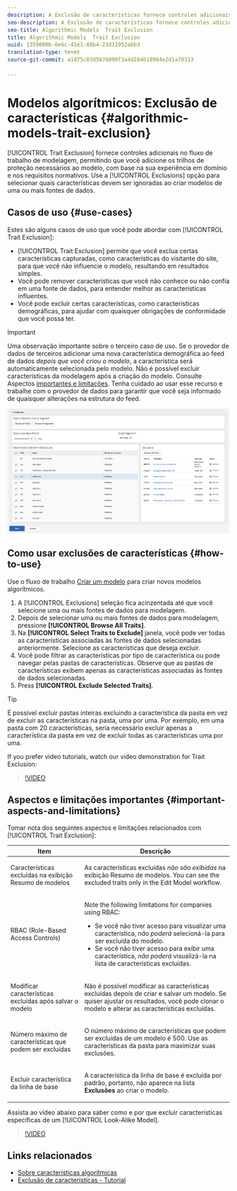 ```yaml
---
description: A Exclusão de características fornece controles adicionais no fluxo de trabalho de modelagem, permitindo que você adicione os trilhos de proteção necessários ao modelo, com base na sua experiência em domínio e nos requisitos normativos. Use a opção Exclusões para selecionar quais características devem ser ignoradas ao criar modelos de uma ou mais fontes de dados.
seo-description: A Exclusão de características fornece controles adicionais no fluxo de trabalho de modelagem, permitindo que você adicione os trilhos de proteção necessários ao modelo, com base na sua experiência em domínio e nos requisitos normativos. Use a opção Exclusões para selecionar quais características devem ser ignoradas ao criar modelos de uma ou mais fontes de dados.
seo-title: Algorithmic Models  Trait Exclusion
title: Algorithmic Models  Trait Exclusion
uuid: 1359800b-6e6c-41e1-88b4-23d31952abb3
translation-type: tm+mt
source-git-commit: a1d75c83d5876090f3a4d284b18984e2d1a70313

---
```



#  Modelos algorítmicos: Exclusão de características {#algorithmic-models-trait-exclusion}

[!UICONTROL Trait Exclusion] fornece controles adicionais no fluxo de trabalho de modelagem, permitindo que você adicione os trilhos de proteção necessários ao modelo, com base na sua experiência em domínio e nos requisitos normativos. Use a [!UICONTROL Exclusions] opção para selecionar quais características devem ser ignoradas ao criar modelos de uma ou mais fontes de dados.

## Casos de uso {#use-cases}

Estes são alguns casos de uso que você pode abordar com [!UICONTROL Trait Exclusion]:

* [!UICONTROL Trait Exclusion] permite que você exclua certas características capturadas, como características do visitante do site, para que você não influencie o modelo, resultando em resultados simples.
* Você pode remover características que você não conhece ou não confia em uma fonte de dados, para entender melhor as características influentes.
* Você pode excluir certas características, como características demográficas, para ajudar com quaisquer obrigações de conformidade que você possa ter.

>[!IMPORTANT]
>
>Uma observação importante sobre o terceiro caso de uso. Se o provedor de dados de terceiros adicionar uma nova característica demográfica ao feed de dados *depois que você criou o modelo*, a característica será automaticamente selecionada pelo modelo. Não é possível excluir características da modelagem após a criação do modelo. Consulte Aspectos [importantes e limitações](../../features/algorithmic-models/trait-exclusion-algo-models.md#important-aspects-and-limitations). Tenha cuidado ao usar esse recurso e trabalhe com o provedor de dados para garantir que você seja informado de quaisquer alterações na estrutura do feed.

![](assets/lam_exclude_traits.png)

## Como usar exclusões de características {#how-to-use}

Use o fluxo de trabalho [Criar um modelo](../../features/algorithmic-models/create-model.md#build-model) para criar novos modelos algorítmicos.

1. A [!UICONTROL Exclusions] seleção fica acinzentada até que você selecione uma ou mais fontes de dados para modelagem.
2. Depois de selecionar uma ou mais fontes de dados para modelagem, pressione **[!UICONTROL Browse All Traits]**.
3. Na **[!UICONTROL Select Traits to Exclude]** janela, você pode ver todas as características associadas às fontes de dados selecionadas anteriormente. Selecione as características que deseja excluir.
4. Você pode filtrar as características por tipo de característica ou pode navegar pelas pastas de características. Observe que as pastas de características exibem apenas as características associadas às fontes de dados selecionadas.
5. Press **[!UICONTROL Exclude Selected Traits]**.

>[!TIP]
>
>É possível excluir pastas inteiras excluindo a característica da pasta em vez de excluir as características na pasta, uma por uma. Por exemplo, em uma pasta com 20 características, seria necessário excluir apenas a característica da pasta em vez de excluir todas as características uma por uma.

If you prefer video tutorials, watch our video demonstration for Trait Exclusion:

>[!VIDEO](https://video.tv.adobe.com/v/25569/?quality=12&captions=por_br)

## Aspectos e limitações importantes {#important-aspects-and-limitations}

Tomar nota dos seguintes aspectos e limitações relacionados com [!UICONTROL Trait Exclusion]:

<table id="table_BA5C3545BC9E4717BD567B00C803AA53"> 
 <thead> 
  <tr> 
   <th colname="col1" class="entry"> Item </th> 
   <th colname="col2" class="entry"> Descrição </th>
  </tr> 
 </thead>
 <tbody> 
  <tr> 
   <td colname="col1"> <p>Características excluídas na exibição Resumo de modelos </p> </td>
   <td colname="col2"> <p>As características excluídas <i>não são exibidas</i> na exibição Resumo de modelos. You can see the excluded traits only in the  Edit Model workflow.<b><span class="uicontrol"></span></b> </p> </td>
  </tr> 
  <tr> 
   <td colname="col1"> <p>RBAC (Role-Based Access Controls) </p> </td>
   <td colname="col2"> <p>Note the following limitations for companies using  RBAC:<a href="../../features/administration/administration-overview.md#administration"></a> </p> <p>
     <ul id="ul_38A4056C235B428C822EA4A353893786"> 
      <li id="li_2624FB35581F4807B8530910D63FFDBF">Se você não tiver acesso para visualizar uma característica, <i>não poderá</i> selecioná-la para ser excluída do modelo. </li>
      <li id="li_3FD7A12AAAA8462EA84A760C05F20379">Se você não tiver acesso para exibir uma característica, <i>não poderá</i> visualizá-la na lista de características excluídas. </li>
     </ul> </p> </td>
  </tr> 
  <tr> 
   <td colname="col1"> <p>Modificar características excluídas após salvar o modelo </p> </td>
   <td colname="col2"> <p>Não é possível modificar as características excluídas depois de criar e salvar um modelo. Se quiser ajustar os resultados, você pode clonar o modelo e alterar as características excluídas. </p> </td>
  </tr> 
  <tr> 
   <td colname="col1"> <p>Número máximo de características que podem ser excluídas </p> </td>
   <td colname="col2"> <p>O número máximo de características que podem ser excluídas de um modelo é 500. Use as características da pasta para maximizar suas exclusões. </p> </td>
  </tr> 
  <tr> 
   <td colname="col1"> <p>Excluir característica da linha de base </p> </td>
   <td colname="col2"> <p>A característica da linha de base é excluída por padrão, portanto, não aparece na lista <b><span class="uicontrol"> Exclusões</span></b> ao criar o modelo. </p> </td>
  </tr>
 </tbody>
</table>

Assista ao vídeo abaixo para saber como e por que excluir características específicas de um [!UICONTROL Look-Alike Model].

>[!VIDEO](https://video.tv.adobe.com/v/25569/?captions=por_br)

## Links relacionados

* [Sobre características algorítmicas](/help/using/features/algorithmic-models/understanding-models.md)
* [Exclusão de características - Tutorial](https://helpx.adobe.com/audience-manager/kt/using/excluding-traits-look-alike-model-feature-video-use.html)